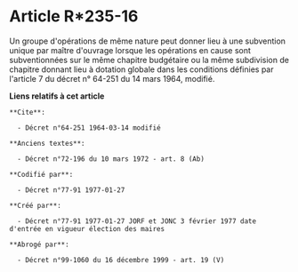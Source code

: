 # Article R*235-16

Un groupe d'opérations de même nature peut donner lieu à une subvention unique par maître d'ouvrage lorsque les opérations en
cause sont subventionnées sur le même chapitre budgétaire ou la même subdivision de chapitre donnant lieu à dotation globale
dans les conditions définies par l'article 7 du décret n° 64-251 du 14 mars 1964, modifié.

**Liens relatifs à cet article**

	**Cite**:

	  - Décret n°64-251 1964-03-14 modifié

	**Anciens textes**:

	  - Décret n°72-196 du 10 mars 1972 - art. 8 (Ab)

	**Codifié par**:

	  - Décret n°77-91 1977-01-27

	**Créé par**:

	  - Décret n°77-91 1977-01-27 JORF et JONC 3 février 1977 date d'entrée en vigueur élection des maires

	**Abrogé par**:

	  - Décret n°99-1060 du 16 décembre 1999 - art. 19 (V)
